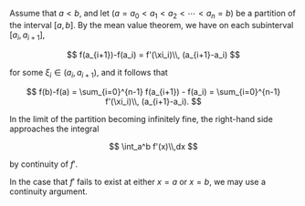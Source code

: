Assume that $a < b$, and let $(a=a_0 < a_1 < a_2 < \cdots < a_n=b)$ be a partition of the interval $[a, b]$. By the mean value theorem, we have on each subinterval $[a_i, a_{i+1}]$,

$$
f(a_{i+1})-f(a_i) = f'(\xi_i)\\, (a_{i+1}-a_i)
$$

for some $\xi_i\in (a_i, a_{i+1})$, and it follows that

$$
f(b)-f(a) = \sum_{i=0}^{n-1} f(a_{i+1}) - f(a_i) = \sum_{i=0}^{n-1} f'(\xi_i)\\, (a_{i+1}-a_i).
$$

In the limit of the partition becoming infinitely fine, the right-hand side approaches the integral

$$
\int_a^b f'(x)\\,dx
$$

by continuity of $f'$.

In the case that $f'$ fails to exist at either $x=a$ or $x=b$, we may use a continuity argument.
